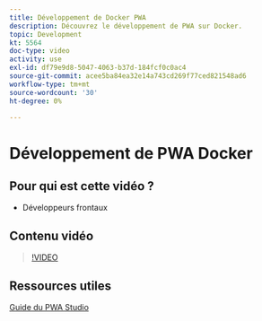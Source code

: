 ```yaml
---
title: Développement de Docker PWA
description: Découvrez le développement de PWA sur Docker.
topic: Development
kt: 5564
doc-type: video
activity: use
exl-id: df79e9d8-5047-4063-b37d-184fcf0c0ac4
source-git-commit: acee5ba84ea32e14a743cd269f77ced821548ad6
workflow-type: tm+mt
source-wordcount: '30'
ht-degree: 0%

---
```


# Développement de PWA Docker

## Pour qui est cette vidéo ?

- Développeurs frontaux

## Contenu vidéo

>[!VIDEO](https://video.tv.adobe.com/v/35784?quality=12&learn=on)

## Ressources utiles

[Guide du PWA Studio](https://developer.adobe.com/commerce/pwa-studio/)

